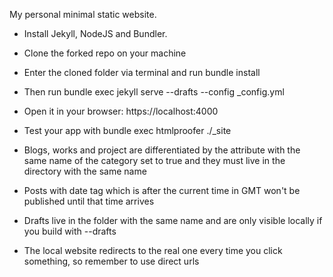 My personal minimal static website.

* Install Jekyll, NodeJS and Bundler.
* Clone the forked repo on your machine
* Enter the cloned folder via terminal and run bundle install
* Then run bundle exec jekyll serve --drafts --config _config.yml
* Open it in your browser: https://localhost:4000
* Test your app with bundle exec htmlproofer ./_site

* Blogs, works and project are differentiated by the attribute with the same name of the category set to true and they must live in the directory with the same name
* Posts with date tag which is after the current time in GMT won't be published until that time arrives
* Drafts live in the folder with the same name and are only visible locally if you build with --drafts
* The local website redirects to the real one every time you click something, so remember to use direct urls
